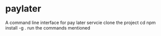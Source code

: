 # paylater
A command line interface for pay later servcie
clone the project
cd <project directory>
npm install -g .
run the commands mentioned
